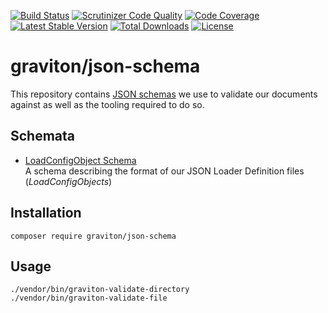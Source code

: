 [![Build Status](https://travis-ci.org/libgraviton/json-schema.png?branch=develop)](https://travis-ci.org/libgraviton/json-schema) [![Scrutinizer Code Quality](https://scrutinizer-ci.com/g/libgraviton/json-schema/badges/quality-score.png?b=develop)](https://scrutinizer-ci.com/g/libgraviton/json-schema/?branch=develop) [![Code Coverage](https://scrutinizer-ci.com/g/libgraviton/json-schema/badges/coverage.png?b=develop)](https://scrutinizer-ci.com/g/libgraviton/json-schema/?branch=develop) [![Latest Stable Version](https://poser.pugx.org/graviton/json-schema/v/stable.svg)](https://packagist.org/packages/graviton/json-schema) [![Total Downloads](https://poser.pugx.org/graviton/json-schema/downloads.svg)](https://packagist.org/packages/graviton/json-schema) [![License](https://poser.pugx.org/graviton/json-schema/license.svg)](https://packagist.org/packages/graviton/json-schema)

# graviton/json-schema

This repository contains [JSON schemas](http://json-schema.org/) we use to validate our documents against as well as the tooling required to do so.

## Schemata

* [LoadConfigObject Schema](schema/loadconfig/v1.0/schema.json)<br />A schema describing the format of our JSON Loader Definition files (_LoadConfigObjects_)

## Installation

```
composer require graviton/json-schema
```

## Usage

```
./vendor/bin/graviton-validate-directory
./vendor/bin/graviton-validate-file
```

